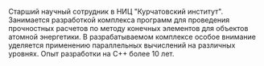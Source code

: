 Старший научный сотрудник в НИЦ "Курчатовский институт". Занимается разработкой комплекса программ для проведения прочностных расчетов по методу конечных элементов для объектов атомной энергетики. В разрабатываемом комплексе особое внимание уделяется применению параллельных вычислений на различных уровнях. Опыт разработки на C++ более 10 лет.

